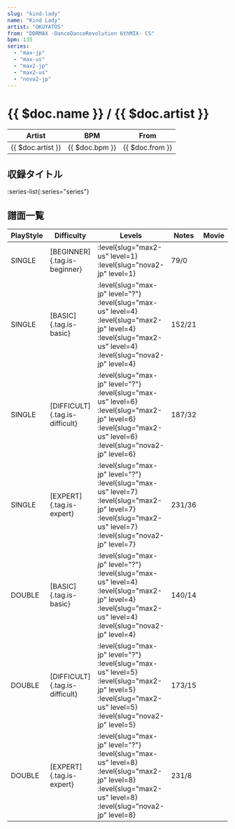 ```yaml
---
slug: "kind-lady"
name: "Kind Lady"
artist: "OKUYATOS"
from: "DDRMAX -DanceDanceRevolution 6thMIX- CS"
bpm: 135
series:
  - "max-jp"
  - "max-us"
  - "max2-jp"
  - "max2-us"
  - "nova2-jp"
---
```


# {{ $doc.name }} / {{ $doc.artist }}

|Artist|BPM|From|
|------|---|----|
|{{ $doc.artist }}|{{ $doc.bpm }}|{{ $doc.from }}|

## 収録タイトル

:series-list{:series="series"}

## 譜面一覧

|PlayStyle|Difficulty|Levels|Notes|Movie|
|---------|----------|------|-----|-----|
|SINGLE|[BEGINNER]{.tag.is-beginner}|<div class="field is-grouped is-grouped-multiline"> :level{slug="max2-us" level=1} :level{slug="nova2-jp" level=1}</div>|79/0||
|SINGLE|[BASIC]{.tag.is-basic}|<div class="field is-grouped is-grouped-multiline"> :level{slug="max-jp" level="?"} :level{slug="max-us" level=4} :level{slug="max2-jp" level=4} :level{slug="max2-us" level=4} :level{slug="nova2-jp" level=4}</div>|152/21||
|SINGLE|[DIFFICULT]{.tag.is-difficult}|<div class="field is-grouped is-grouped-multiline"> :level{slug="max-jp" level="?"} :level{slug="max-us" level=6} :level{slug="max2-jp" level=6} :level{slug="max2-us" level=6} :level{slug="nova2-jp" level=6}</div>|187/32||
|SINGLE|[EXPERT]{.tag.is-expert}|<div class="field is-grouped is-grouped-multiline"> :level{slug="max-jp" level="?"} :level{slug="max-us" level=7} :level{slug="max2-jp" level=7} :level{slug="max2-us" level=7} :level{slug="nova2-jp" level=7}</div>|231/36||
|DOUBLE|[BASIC]{.tag.is-basic}|<div class="field is-grouped is-grouped-multiline"> :level{slug="max-jp" level="?"} :level{slug="max-us" level=4} :level{slug="max2-jp" level=4} :level{slug="max2-us" level=4} :level{slug="nova2-jp" level=4}</div>|140/14||
|DOUBLE|[DIFFICULT]{.tag.is-difficult}|<div class="field is-grouped is-grouped-multiline"> :level{slug="max-jp" level="?"} :level{slug="max-us" level=5} :level{slug="max2-jp" level=5} :level{slug="max2-us" level=5} :level{slug="nova2-jp" level=5}</div>|173/15||
|DOUBLE|[EXPERT]{.tag.is-expert}|<div class="field is-grouped is-grouped-multiline"> :level{slug="max-jp" level="?"} :level{slug="max-us" level=8} :level{slug="max2-jp" level=8} :level{slug="max2-us" level=8} :level{slug="nova2-jp" level=8}</div>|231/8||

